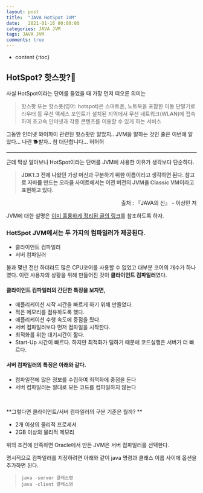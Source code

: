```yaml
---
layout: post
title:  "JAVA HotSpot JVM"
date:   2021-01-16 00:00:00
categories: JAVA JVM
tags: JAVA JVM
comments: true
---
```

* content
{:toc}


## HotSpot? 핫스팟?🤔
사실 HotSpot이라는 단어를 들었을 때 가장 먼저 떠오른 의미는 
> 핫스팟 또는 핫스폿(영어: hotspot)은 스마트폰, 노트북을 포함한 이동 단말기로 라우터 등 무선 액세스 포인트가 설치된 지역에서 무선 네트워크(WLAN)에 접속하여 초고속 인터넷과 각종 콘텐츠를 이용할 수 있게 하는 서비스

그동안 인터넷 와이파이 관련된 핫스팟만 알았지..
JVM을 말하는 것인 줄은 이번에 알았다...
나란 🐕발자.. 참 대단합니다... 허허허   

___


근데 막상 알아보니 HotSpot이라는 단어를 JVM에 사용한 이유가 생각보다 단순하다. 
> **JDK1.3 전에 나왔던 가상 머신과 구분하기 위한 이름이라고 생각하면 된다. 
참고로 자바를 만드는 오라클 사이트에서는 이전 버전의 JVM을 Classic VM이라고 표현하고 있다.**
<div style="text-align:right;"> 출처 : 『JAVA의 신』 - 이상민 저</div>   

JVM에 대한 설명은 [이미 훌륭하게 정리된 글의 링크](https://medium.com/pocs/jvm%EC%9D%B4-%EC%9E%90%EB%B0%94%ED%94%84%EB%A1%9C%EA%B7%B8%EB%9E%A8%EC%9D%84-%EC%8B%A4%ED%96%89%ED%95%98%EB%8A%94-%EA%B3%BC%EC%A0%95-3ac22cb22916)를 참조하도록 하자.

### HotSpot JVM에서는 두 가지의 컴파일러가 제공된다.
- 클라이언트 컴파일러
- 서버 컴파일러

불과 몇년 전만 하더라도 많은 CPU코어를 사용할 수 없었고 대부분 코어의 개수가 하나였다. 이런 사용자의 상황을 위해 만들어진 것이 **클라이언트 컴파일러**였다. 

#### 클라이언트 컴파일러의 간단한 특징을 보자면, 
- 애플리케이션 시작 시간을 빠르게 하기 위해 만들었다.
- 적은 메모리를 점유하도록 했다. 
- 애플리케이션 수행 속도에 중점을 뒀다.
- 서버 컴파일러보다 먼저 컴파일을 시작한다.
- 최적화를 위한 대기시간이 짧다.
- Start-Up 시간이 빠르다. 하지만 최적화가 덜하기 때문에 코드실행은 서버가 더 빠르다. 

#### 서버 컴파일러의 특징은 아래와 같다.
- 컴파일전에 많은 정보를 수집하여 최적화에 중점을 둔다
- 서버 컴파일러는 절대로 모든 코드를 컴파일하지 않는다
 
<br>

**그렇다면 클라이언트/서버 컴파일러의 구분 기준은 뭘까? **
- 2개 이상의 물리적 프로세서
- 2GB 이상의 물리적 메모리

위의 조건에 만족하면 Oracle에서 만든 JVM은 서버 컴파일러를 선택한다. 

명시적으로 컴파일러를 지정하려면 아래와 같이 java 명령과 클래스 이름 사이에 옵션을 추가하면 된다.

 
>```java -server 클래스명```    
>```java -client 클래스명```
